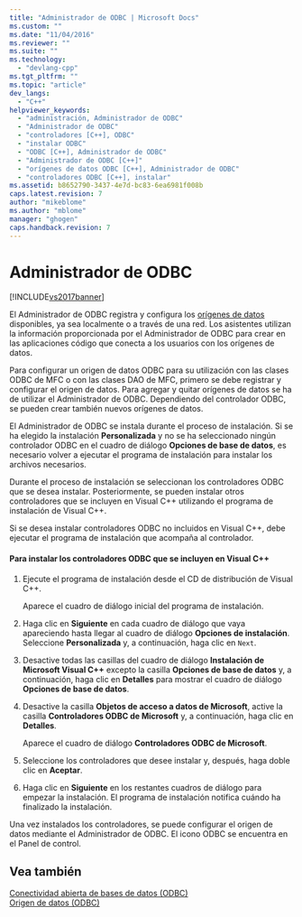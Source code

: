 ```yaml
---
title: "Administrador de ODBC | Microsoft Docs"
ms.custom: ""
ms.date: "11/04/2016"
ms.reviewer: ""
ms.suite: ""
ms.technology: 
  - "devlang-cpp"
ms.tgt_pltfrm: ""
ms.topic: "article"
dev_langs: 
  - "C++"
helpviewer_keywords: 
  - "administración, Administrador de ODBC"
  - "Administrador de ODBC"
  - "controladores [C++], ODBC"
  - "instalar ODBC"
  - "ODBC [C++], Administrador de ODBC"
  - "Administrador de ODBC [C++]"
  - "orígenes de datos ODBC [C++], Administrador de ODBC"
  - "controladores ODBC [C++], instalar"
ms.assetid: b8652790-3437-4e7d-bc83-6ea6981f008b
caps.latest.revision: 7
author: "mikeblome"
ms.author: "mblome"
manager: "ghogen"
caps.handback.revision: 7
---
```

# Administrador de ODBC
[!INCLUDE[vs2017banner](../../assembler/inline/includes/vs2017banner.md)]

El Administrador de ODBC registra y configura los [orígenes de datos](../../data/odbc/data-source-odbc.md) disponibles, ya sea localmente o a través de una red.  Los asistentes utilizan la información proporcionada por el Administrador de ODBC para crear en las aplicaciones código que conecta a los usuarios con los orígenes de datos.  
  
 Para configurar un origen de datos ODBC para su utilización con las clases ODBC de MFC o con las clases DAO de MFC, primero se debe registrar y configurar el origen de datos.  Para agregar y quitar orígenes de datos se ha de utilizar el Administrador de ODBC.  Dependiendo del controlador ODBC, se pueden crear también nuevos orígenes de datos.  
  
 El Administrador de ODBC se instala durante el proceso de instalación.  Si se ha elegido la instalación **Personalizada** y no se ha seleccionado ningún controlador ODBC en el cuadro de diálogo **Opciones de base de datos**, es necesario volver a ejecutar el programa de instalación para instalar los archivos necesarios.  
  
 Durante el proceso de instalación se seleccionan los controladores ODBC que se desea instalar.  Posteriormente, se pueden instalar otros controladores que se incluyen en Visual C\+\+ utilizando el programa de instalación de Visual C\+\+.  
  
 Si se desea instalar controladores ODBC no incluidos en Visual C\+\+, debe ejecutar el programa de instalación que acompaña al controlador.  
  
#### Para instalar los controladores ODBC que se incluyen en Visual C\+\+  
  
1.  Ejecute el programa de instalación desde el CD de distribución de Visual C\+\+.  
  
     Aparece el cuadro de diálogo inicial del programa de instalación.  
  
2.  Haga clic en **Siguiente** en cada cuadro de diálogo que vaya apareciendo hasta llegar al cuadro de diálogo **Opciones de instalación**.  Seleccione **Personalizada** y, a continuación, haga clic en `Next`.  
  
3.  Desactive todas las casillas del cuadro de diálogo **Instalación de Microsoft Visual C\+\+** excepto la casilla **Opciones de base de datos** y, a continuación, haga clic en **Detalles** para mostrar el cuadro de diálogo **Opciones de base de datos**.  
  
4.  Desactive la casilla **Objetos de acceso a datos de Microsoft**, active la casilla **Controladores ODBC de Microsoft** y, a continuación, haga clic en **Detalles**.  
  
     Aparece el cuadro de diálogo **Controladores ODBC de Microsoft**.  
  
5.  Seleccione los controladores que desee instalar y, después, haga doble clic en **Aceptar**.  
  
6.  Haga clic en **Siguiente** en los restantes cuadros de diálogo para empezar la instalación.  El programa de instalación notifica cuándo ha finalizado la instalación.  
  
 Una vez instalados los controladores, se puede configurar el origen de datos mediante el Administrador de ODBC.  El icono ODBC se encuentra en el Panel de control.  
  
## Vea también  
 [Conectividad abierta de bases de datos \(ODBC\)](../../data/odbc/open-database-connectivity-odbc.md)   
 [Origen de datos \(ODBC\)](../../data/odbc/data-source-odbc.md)